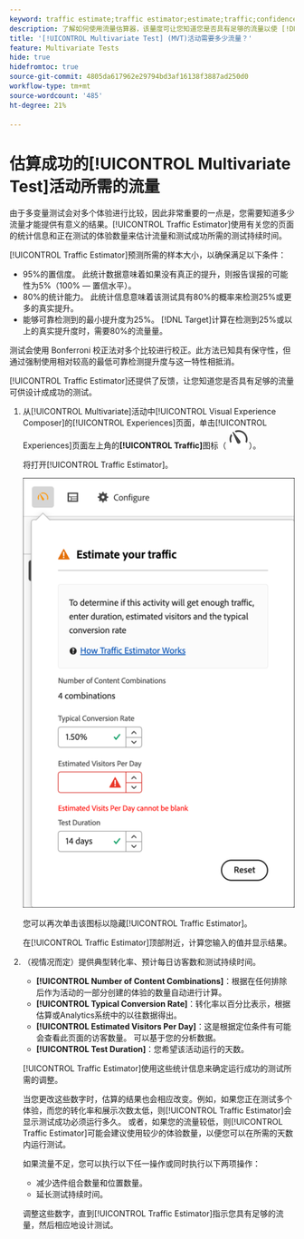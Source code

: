 ```yaml
---
keyword: traffic estimate;traffic estimator;estimate;traffic;confidence;statistical power;lift;bonferroni;conversion rate;visitors per day;duration
description: 了解如何使用流量估算器，该量度可让您知道您是否具有足够的流量以使 [!DNL Adobe Target] [!UICONTROL Multivariate Test]活动成功。
title: '[!UICONTROL Multivariate Test] (MVT)活动需要多少流量？'
feature: Multivariate Tests
hide: true
hidefromtoc: true
source-git-commit: 4805da617962e29794bd3af16138f3887ad250d0
workflow-type: tm+mt
source-wordcount: '485'
ht-degree: 21%

---
```


# 估算成功的[!UICONTROL Multivariate Test]活动所需的流量

由于多变量测试会对多个体验进行比较，因此非常重要的一点是，您需要知道多少流量才能提供有意义的结果。[!UICONTROL Traffic Estimator]使用有关您的页面的统计信息和正在测试的体验数量来估计流量和测试成功所需的测试持续时间。

[!UICONTROL Traffic Estimator]预测所需的样本大小，以确保满足以下条件：

* 95%的置信度。 此统计数据意味着如果没有真正的提升，则报告误报的可能性为5%（100% — 置信水平）。
* 80%的统计能力。 此统计信息意味着该测试具有80%的概率来检测25%或更多的真实提升。
* 能够可靠检测到的最小提升度为25%。 [!DNL Target]计算在检测到25%或以上的真实提升度时，需要80%的流量量。

测试会使用 Bonferroni 校正法对多个比较进行校正。此方法已知具有保守性，但通过强制使用相对较高的最低可靠检测提升度与这一特性相抵消。

[!UICONTROL Traffic Estimator]还提供了反馈，让您知道您是否具有足够的流量可供设计成成功的测试。

1. 从[!UICONTROL Multivariate]活动中[!UICONTROL Visual Experience Composer]的[!UICONTROL Experiences]页面，单击[!UICONTROL Experiences]页面左上角的&#x200B;**[!UICONTROL Traffic]**&#x200B;图标（ ![流量估算器图标](/help/main/assets/icons/Gauge2.svg)）。

   将打开[!UICONTROL Traffic Estimator]。

   ![流量估算器用户界面](/help/main/c-activities/c-multivariate-testing/t-create-multivariate-test/assets/mvt-est.png)

   您可以再次单击该图标以隐藏[!UICONTROL Traffic Estimator]。

   在[!UICONTROL Traffic Estimator]顶部附近，计算您输入的值并显示结果。

1. （视情况而定）提供典型转化率、预计每日访客数和测试持续时间。

   * **[!UICONTROL Number of Content Combinations]**：根据在任何排除后作为活动的一部分创建的体验的数量自动进行计算。
   * **[!UICONTROL Typical Conversion Rate]**：转化率以百分比表示，根据估算或Analytics系统中的以往数据得出。
   * **[!UICONTROL Estimated Visitors Per Day]**：这是根据定位条件有可能会查看此页面的访客数量。 可以基于您的分析数据。
   * **[!UICONTROL Test Duration]**：您希望该活动运行的天数。

   [!UICONTROL Traffic Estimator]使用这些统计信息来确定运行成功的测试所需的调整。

   当您更改这些数字时，估算的结果也会相应改变。例如，如果您正在测试多个体验，而您的转化率和展示次数太低，则[!UICONTROL Traffic Estimator]会显示测试成功必须运行多久。 或者，如果您的流量较低，则[!UICONTROL Traffic Estimator]可能会建议使用较少的体验数量，以便您可以在所需的天数内运行测试。

   如果流量不足，您可以执行以下任一操作或同时执行以下两项操作：

   * 减少选件组合数量和位置数量。
   * 延长测试持续时间。

   调整这些数字，直到[!UICONTROL Traffic Estimator]指示您具有足够的流量，然后相应地设计测试。
